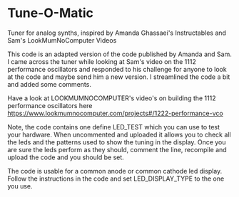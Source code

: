 # Tune-O-Matic
Tuner for analog synths, inspired by Amanda Ghassaei's Instructables and Sam's LookMumNoComputer Videos

This code is an adapted version of the code published by Amanda and Sam. 
I came across the tuner while looking at Sam's video on the 1112 performance 
oscillators and responded to his challenge for anyone to look at the code and maybe send him a
new version. I streamlined the code a bit and added some comments. 

Have a look at LOOKMUMNOCOMPUTER's video's on building the 
1112 performance oscillators here https://www.lookmumnocomputer.com/projects#/1222-performance-vco 

Note, the code contains one define LED_TEST which you can use to test your hardware.
When uncommented and uploaded it allows you to check all the leds and the patterns used to 
show the tuning in the display. Once you are sure the leds perform as they should, comment the line,
recompile and upload the code and you should be set.

The code is usable for a common anode or common cathode led display. 
Follow the instructions in the code and set LED_DISPLAY_TYPE to the one you use.
